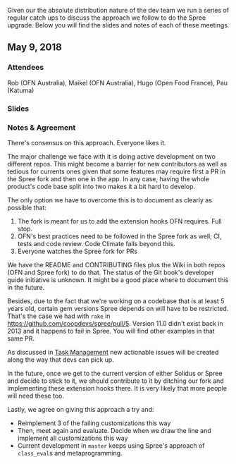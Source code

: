 Given our the absolute distribution nature of the dev team we run a series of regular catch ups to discuss the approach we follow to do the Spree upgrade. Below you will find the slides and notes of each of these meetings.

## May 9, 2018

### Attendees
Rob (OFN Australia), Maikel (OFN Australia), Hugo (Open Food France), Pau (Katuma)

### Slides

### Notes & Agreement

There's consensus on this approach. Everyone likes it.

The major challenge we face with it is doing active development on two different repos. This might become a barrier for new contributors as well as tedious for currents ones given that some features may require first a PR in the Spree fork and then one in the app. In any case, having the whole product's code base split into two makes it a bit hard to develop.

The only option we have to overcome this is to document as clearly as possible that:
1. The fork is meant for us to add the extension hooks OFN requires. Full stop.
2. OFN's best practices need to be followed in the Spree fork as well; CI, tests and code review. Code Climate falls beyond this.
3. Everyone watches the Spree fork for PRs

We have the README and CONTRIBUTING files plus the Wiki in both repos (OFN and Spree fork) to do that. The status of the Git book's developer guide initiative is unknown. It might be a good place where to document this in the future.

Besides, due to the fact that we're working on a codebase that is at least 5 years old, certain gem versions Spree depends on will have to be restricted. That's the case we had with `rake` in https://github.com/coopdevs/spree/pull/5. Version 11.0 didn't exist back in 2013 and it happens to fail in Spree. You will find other examples in that same PR.

As discussed in [Task Management](https://github.com/openfoodfoundation/openfoodnetwork/wiki/Development-%E2%9B%91#task-management) new actionable issues will be created along the way that devs can pick up.

In the future, once we get to the current version of either Solidus or Spree and decide to stick to it, we should contribute to it by ditching our fork and implementing these extension hooks there. It is very likely that more people will need these too.

Lastly, we agree on giving this approach a try and:

* Reimplement 3 of the failing customizations this way
* Then, meet again and evaluate. Decide when we draw the line and implement all customizations this way
* Current development in `master` keeps using Spree's approach of `class_eval`s and metaprogramming.
